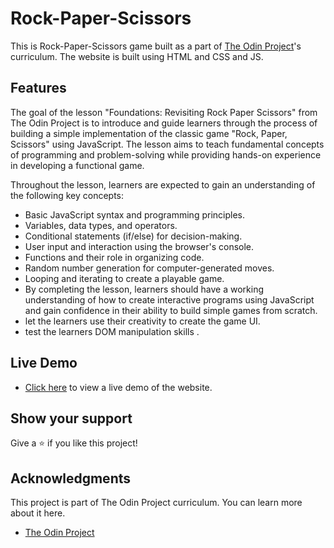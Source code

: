 # Rock-Paper-Scissors

This is Rock-Paper-Scissors game built as a part of [The Odin Project](https://www.theodinproject.com/)'s curriculum. The website is built using HTML and CSS and JS.

## Features

The goal of the lesson "Foundations: Revisiting Rock Paper Scissors" from The Odin Project is to introduce and guide learners through the process of building a simple implementation of the classic game "Rock, Paper, Scissors" using JavaScript. The lesson aims to teach fundamental concepts of programming and problem-solving while providing hands-on experience in developing a functional game.

Throughout the lesson, learners are expected to gain an understanding of the following key concepts:

- Basic JavaScript syntax and programming principles.
- Variables, data types, and operators.
- Conditional statements (if/else) for decision-making.
- User input and interaction using the browser's console.
- Functions and their role in organizing code.
- Random number generation for computer-generated moves.
- Looping and iterating to create a playable game.
- By completing the lesson, learners should have a working understanding of how to create interactive programs using JavaScript and gain confidence in their ability to build simple games from scratch.
- let the learners use their creativity to create the game UI.
- test the learners DOM manipulation skills .


## Live Demo

- [Click here](https://schismond.github.io/ROCK-PAPER-SCISSORS-full/) to view a live demo of the website.

## Show your support

Give a ⭐️ if you like this project!

## Acknowledgments
This project is part of The Odin Project curriculum. You can learn more about it here.
- [The Odin Project](https://www.theodinproject.com/)
